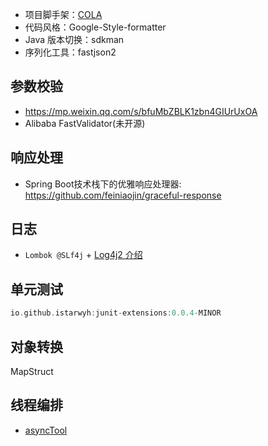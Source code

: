 - 项目脚手架：[COLA](https://github.com/alibaba/COLA)
- 代码风格：Google-Style-formatter
 - Java 版本切换：sdkman
 - 序列化工具：fastjson2
## 参数校验
- https://mp.weixin.qq.com/s/bfuMbZBLK1zbn4GIUrUxOA
- Alibaba FastValidator(未开源)

## 响应处理
- Spring Boot技术栈下的优雅响应处理器: https://github.com/feiniaojin/graceful-response

## 日志
- `Lombok @SLf4j` + [Log4j2 介绍](https://mp.weixin.qq.com/s/yO2lfvA2Jvw_HxP5LKwJsQ)

## 单元测试
```groovy
io.github.istarwyh:junit-extensions:0.0.4-MINOR
```

## 对象转换
MapStruct

## 线程编排
- [asyncTool](https://gitee.com/jd-platform-opensource/asyncTool)